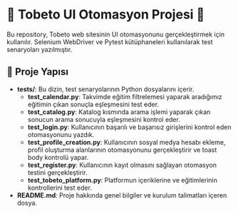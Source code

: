 # 🌟 Tobeto UI Otomasyon Projesi 🌟

Bu repository, Tobeto web sitesinin UI otomasyonunu gerçekleştirmek için kullanılır. Selenium WebDriver ve Pytest kütüphaneleri kullanılarak test senaryoları yazılmıştır.

## 📁 Proje Yapısı

- **tests/**: Bu dizin, test senaryolarının Python dosyalarını içerir.
    - **test_calendar.py**: Takvimde eğitim filtrelemesi yaparak aradığımız eğitimin çıkan sonuçla eşleşmesini test eder.
    - **test_catalog.py**: Katalog kısmında arama işlemi yaparak çıkan sonucun arama sonucuyla eşleşmesini kontrol eder.
    - **test_login.py**: Kullanıcının başarılı ve başarısız girişlerini kontrol eden otomasyonunu yazdık.
    - **test_profile_creation.py**: Kullanıcının sosyal medya hesabı ekleme, profil oluşturma alanlarının otomasyonunu gerçekleştirir ve toast body kontrolü yapar.
    - **test_register.py**: Kullanıcının kayıt olmasını sağlayan otomasyon testini gerçekleştirir.
    - **test_tobeto_platform.py**: Platformun içeriklerine ve eğitimlerinin kontrollerini test eder.
- **README.md**: Proje hakkında genel bilgiler ve kurulum talimatları içeren dosya.
